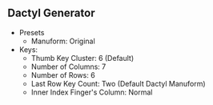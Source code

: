 ## Dactyl Generator

- Presets
    - Manuform: Original
- Keys:
    - Thumb Key Cluster: 6 (Default)
    - Number of Columns: 7
    - Number of Rows: 6
    - Last Row Key Count: Two (Default Dactyl Manuform)
    - Inner Index Finger's Column: Normal
